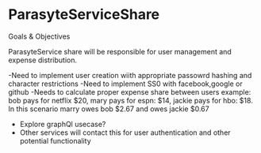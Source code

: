 ﻿# ParasyteServiceShare
Goals & Objectives

ParasyteService share will be responsible for user management and expense distribution.

-Need to implement user creation wiith appropriate passowrd hashing and character restrictions
-Need to implement SS0 with facebook,google or github
-Needs to calculate proper expense share between users 
  example: bob pays for netflix $20, mary pays for espn: $14, jackie pays for hbo: $18. 
          In this scenario marry owes bob $2.67 and owes jackie $0.67
          
- Explore graphQl usecase?
- Other services will contact this for user authentication and other potential functionality
